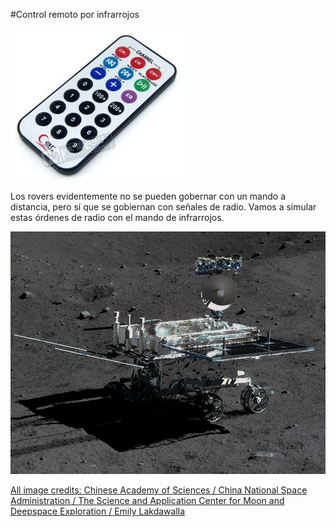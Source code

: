 #Control remoto por infrarrojos

![](/assets/IRcontrolremote.jpg)

Los rovers evidentemente no se pueden gobernar con un mando a distancia, pero sí que se gobiernan con señales de radio. Vamos a simular estas órdenes de radio con el mando de infrarrojos.

![](/assets/yutu2.gif)

[All image credits: Chinese Academy of Sciences / China National Space Administration / The Science and Application Center for Moon and Deepspace Exploration / Emily Lakdawalla](https://www.zmescience.com/space/china-rover-moon-02022016/)
